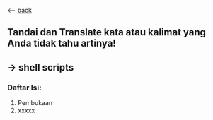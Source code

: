 <-- [back](http://arthurlapz.github.io/blog.md)

## Tandai dan Translate kata atau kalimat yang Anda tidak tahu artinya!
-> shell scripts
------

### Daftar Isi:
1. Pembukaan
2. xxxxx




